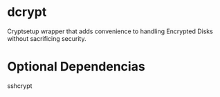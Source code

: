 # dcrypt
Cryptsetup wrapper that adds convenience to handling Encrypted Disks without sacrificing security.

# Optional Dependencias
sshcrypt
